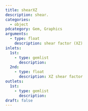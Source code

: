 ```yaml
---
title: shearXZ
description: shear.
categories:
  - object
pdcategory: Gem, Graphics
arguments:
  - type: float
    description: shear factor (XZ)
inlets:
  1st:
    - type: gemlist
      description:
  2nd:
    - type: float
      description: XZ shear factor
outlets:
  1st:
    - type: gemlist
      description:
draft: false
---
```


